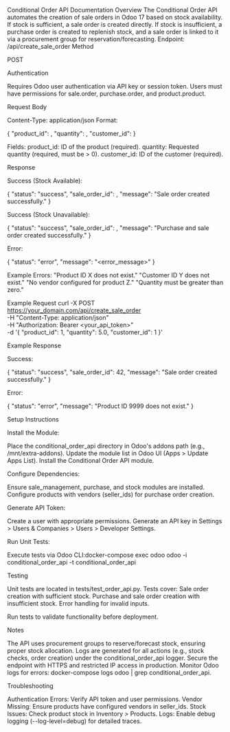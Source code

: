 Conditional Order API Documentation
Overview
The Conditional Order API automates the creation of sale orders in Odoo 17 based on stock availability. If stock is sufficient, a sale order is created directly. If stock is insufficient, a purchase order is created to replenish stock, and a sale order is linked to it via a procurement group for reservation/forecasting.
Endpoint: /api/create_sale_order
Method

POST

Authentication

Requires Odoo user authentication via API key or session token.
Users must have permissions for sale.order, purchase.order, and product.product.

Request Body

Content-Type: application/json
Format:

{
  "product_id": <integer>,
  "quantity": <float>,
  "customer_id": <integer>
}


Fields:
product_id: ID of the product (required).
quantity: Requested quantity (required, must be > 0).
customer_id: ID of the customer (required).



Response

Success (Stock Available):

{
  "status": "success",
  "sale_order_id": <integer>,
  "message": "Sale order created successfully."
}


Success (Stock Unavailable):

{
  "status": "success",
  "sale_order_id": <integer>,
  "message": "Purchase and sale order created successfully."
}


Error:

{
  "status": "error",
  "message": "<error_message>"
}


Example Errors:
"Product ID X does not exist."
"Customer ID Y does not exist."
"No vendor configured for product Z."
"Quantity must be greater than zero."



Example Request
curl -X POST https://your_domain.com/api/create_sale_order \
  -H "Content-Type: application/json" \
  -H "Authorization: Bearer <your_api_token>" \
  -d '{
    "product_id": 1,
    "quantity": 5.0,
    "customer_id": 1
  }'

Example Response

Success:

{
  "status": "success",
  "sale_order_id": 42,
  "message": "Sale order created successfully."
}


Error:

{
  "status": "error",
  "message": "Product ID 9999 does not exist."
}

Setup Instructions

Install the Module:

Place the conditional_order_api directory in Odoo's addons path (e.g., /mnt/extra-addons).
Update the module list in Odoo UI (Apps > Update Apps List).
Install the Conditional Order API module.


Configure Dependencies:

Ensure sale_management, purchase, and stock modules are installed.
Configure products with vendors (seller_ids) for purchase order creation.


Generate API Token:

Create a user with appropriate permissions.
Generate an API key in Settings > Users & Companies > Users > Developer Settings.


Run Unit Tests:

Execute tests via Odoo CLI:docker-compose exec odoo odoo -i conditional_order_api -t conditional_order_api





Testing

Unit tests are located in tests/test_order_api.py.
Tests cover:
Sale order creation with sufficient stock.
Purchase and sale order creation with insufficient stock.
Error handling for invalid inputs.


Run tests to validate functionality before deployment.

Notes

The API uses procurement groups to reserve/forecast stock, ensuring proper stock allocation.
Logs are generated for all actions (e.g., stock checks, order creation) under the conditional_order_api logger.
Secure the endpoint with HTTPS and restricted IP access in production.
Monitor Odoo logs for errors: docker-compose logs odoo | grep conditional_order_api.

Troubleshooting

Authentication Errors: Verify API token and user permissions.
Vendor Missing: Ensure products have configured vendors in seller_ids.
Stock Issues: Check product stock in Inventory > Products.
Logs: Enable debug logging (--log-level=debug) for detailed traces.
